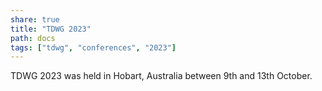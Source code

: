 ```yaml
---
share: true
title: "TDWG 2023"
path: docs
tags: ["tdwg", "conferences", "2023"]
---
```


TDWG 2023 was held in Hobart, Australia between 9th and 13th October.

